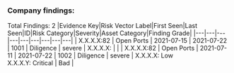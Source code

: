 ### Company findings:
Total Findings: 2
|Evidence Key|Risk Vector Label|First Seen|Last Seen|ID|Risk Category|Severity|Asset Category|Finding Grade|
|---|---|---|---|---|---|---|---|---|
| X.X.X.X:82 | Open Ports | 2021-07-15 | 2021-07-22 | 1001 | Diligence | severe | X.X.X.X:  |  |
| X.X.X.X:82 | Open Ports | 2021-07-11 | 2021-07-22 | 1002 | Diligence | severe | X.X.X.X: Low<br>X.X.X.Y: Critical | Bad |
